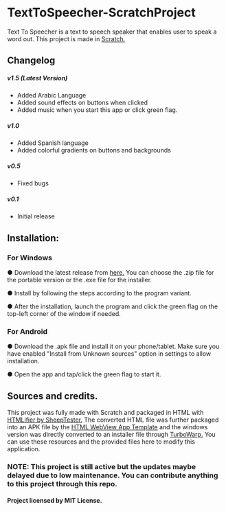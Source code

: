 # TextToSpeecher-ScratchProject
Text To Speecher is a text to speech speaker that enables user to speak a word out. This project is made in <a href="https://scratch.mit.edu/">Scratch.</a>

## Changelog
##### v1.5 (Latest Version)
- Added Arabic Language
- Added sound effects on buttons when clicked
- Added music when you start this app or click green flag.
##### v1.0
- Added Spanish language
- Added colorful gradients on buttons and backgrounds
##### v0.5
- Fixed bugs
##### v0.1
- Initial release


## Installation:
### For Windows
● Download the latest release from <a href="">here.</a> You can choose the .zip file for the portable version or the .exe file for the installer.

● Install by following the steps according to the program variant.

● After the installation, launch the program and click the green flag on the top-left corner of the window if needed.

### For Android
● Download the .apk file and install it on your phone/tablet. Make sure you have enabled "Install from Unknown sources" option in settings to allow installation.

● Open the app and tap/click the green flag to start it.

## Sources and credits.
This project was fully made with Scratch and packaged in HTML with <a href="https://sheeptester.github.io/htmlifier/">HTMLifier by SheepTester.</a> 
The converted HTML file was further packaged into an APK file by the <a href="https://github.com/GitHubUser331/HTML-WebView-AppTemplate">HTML WebView App Template</a> and the windows version was directly converted to an installer file through <a href="https://packager.turbowarp.org/">TurboWarp.</a> You can use these resources and the provided files here to modify this application.

### NOTE: This project is still active but the updates maybe delayed due to low maintenance. You can contribute anything to this project through this repo.

#### Project licensed by MIT License.



